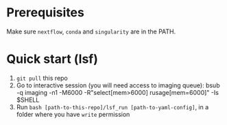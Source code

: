 # Prerequisites

Make sure `nextflow`, `conda` and `singularity` are in the PATH.

# Quick start (lsf)

1. `git pull` this repo
2. Go to interactive session (you will need access to imaging queue):
    bsub -q imaging -n1 -M6000 -R"select[mem>6000] rusage[mem=6000]" -Is $SHELL
3. Run `bash [path-to-this-repo]/lsf_run [path-to-yaml-config]`, in a folder where you have `write` permission
